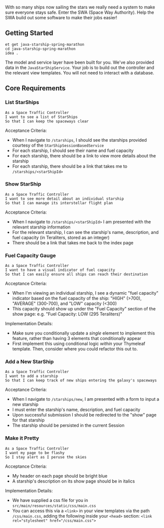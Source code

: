 With so many ships now sailing the stars we really need a system to make sure everyone stays safe. Enter the SWA (Space Way Authority). Help the SWA build out some software to make their jobs easier!

## Getting Started

```no-highlight
et get java-starship-spring-marathon
cd java-starship-spring-marathon
idea .
```

The model and service layer have been built for you. We've also provided data in the `JavaStarShipService`. Your job is to build out the controller and the relevant view templates. You will not need to interact with a database.

## Core Requirements

### List StarShips

```no-highlight
As a Space Traffic Controller
I want to see a list of StarShips
So that I can keep the spaceways clear
```

Acceptance Criteria:

- When I navigate to `/starships`, I should see the starships provided courtesy of the `StarShipSessionBasedService`
- For each starship, I should see their name and fuel capacity
- For each starship, there should be a link to view more details about the starship
- For each starship, there should be a link that takes me to `/starships/<starShipId>`

### Show StarShip

```no-highlight
As a Space Traffic Controller
I want to see more detail about an individual starship
So that I can manage its interstellar flight plan
```

Acceptance Criteria:

- When I navigate to `/starships/<starShipId>` I am presented with the relevant starship information
- For the relevant starship, I can see the starship's name, description, and fuel capacity (in Teraliters, stored as an integer)
- There should be a link that takes me back to the index page

### Fuel Capacity Gauge

```no-highlight
As a Space Traffic Controller
I want to have a visual indicator of fuel capacity
So that I can easily ensure all ships can reach their destination
```

Acceptance Criteria:

- When I'm viewing an individual starship, I see a dynamic "fuel capacity" indicator based on the fuel capacity of the ship: "HIGH" (>700), "AVERAGE" (300-700), and "LOW" capacity (<300)
- This capacity should show up under the "Fuel Capacity" section of the show page: e.g. "Fuel Capacity: LOW (295 Teraliters)"

Implementation Details:

- Make sure you conditionally update a _single_ element to implement this feature, rather than having 3 elements that conditionally appear
- First implement this using conditional logic _within_ your Thymeleaf template. Then, consider where you could refactor this out to.

### Add a New StarShip

```no-highlight
As a Space Traffic Controller
I want to add a starship
So that I can keep track of new ships entering the galaxy's spaceways
```

Acceptance Criteria:

- When I navigate to `/starships/new`, I am presented with a form to input a new starship
- I must enter the starship's name, description, and fuel capacity
- Upon successful submission I should be redirected to the "show" page for that starship
- The starship should be persisted in the current Session

### Make it Pretty

```no-highlight
As a Space Traffic Controller
I want my page to be flashy
So I stay alert as I peruse the skies
```

Acceptance Criteria:

- My header on each page should be bright blue
- A starship's description on its show page should be in italics

Implementation Details:

- We have supplied a css file for you in `src/main/resources/static/css/main.css`
- You can access this via a `<link>` in your view templates via the path `/css/main.css`, adding the following inside your `<head>` section: `<link rel="stylesheet" href="/css/main.css">`